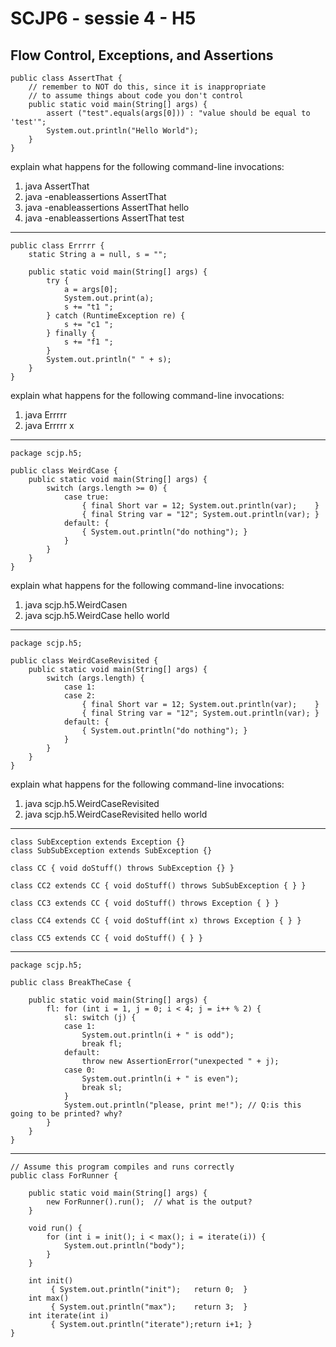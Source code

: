 # SCJP6 - sessie 4 - H5
## Flow Control, Exceptions, and Assertions

	public class AssertThat {
		// remember to NOT do this, since it is inappropriate 
		// to assume things about code you don't control
		public static void main(String[] args) {
			assert ("test".equals(args[0])) : "value should be equal to 'test'";
			System.out.println("Hello World");
		}
	}

explain what happens for the following command-line invocations:  
1.  java AssertThat  
2.  java -enableassertions AssertThat  
3.  java -enableassertions AssertThat hello  
4.  java -enableassertions AssertThat test  

---

	public class Errrrr {
		static String a = null, s = "";

		public static void main(String[] args) {
			try {
				a = args[0];
				System.out.print(a);
				s += "t1 ";
			} catch (RuntimeException re) {
				s += "c1 ";
			} finally {
				s += "f1 ";
			}
			System.out.println(" " + s);
		}
	}

explain what happens for the following command-line invocations:
1. java Errrrr
2. java Errrrr x 

---

	package scjp.h5;

	public class WeirdCase {
		public static void main(String[] args) {		
			switch (args.length >= 0) {
				case true: 
					{ final Short var = 12; System.out.println(var);	}
					{ final String var = "12"; System.out.println(var);	}
				default: {
					{ System.out.println("do nothing");	}
				}
			}
		}
	}

explain what happens for the following command-line invocations:  
1. java scjp.h5.WeirdCasen  
2. java scjp.h5.WeirdCase hello world  

---

	package scjp.h5;

	public class WeirdCaseRevisited {
		public static void main(String[] args) {		
			switch (args.length) {
				case 1:
				case 2:
					{ final Short var = 12; System.out.println(var);	}
					{ final String var = "12"; System.out.println(var);	}
				default: {
					{ System.out.println("do nothing");	}
				}
			}
		}
	}

explain what happens for the following command-line invocations:  
1. java scjp.h5.WeirdCaseRevisited  
2. java scjp.h5.WeirdCaseRevisited hello world  

--- 

	class SubException extends Exception {}
	class SubSubException extends SubException {}

	class CC { void doStuff() throws SubException {} }

	class CC2 extends CC { void doStuff() throws SubSubException { } }

	class CC3 extends CC { void doStuff() throws Exception { } }

	class CC4 extends CC { void doStuff(int x) throws Exception { } }

	class CC5 extends CC { void doStuff() { } }

--- 

	package scjp.h5;

	public class BreakTheCase {

		public static void main(String[] args) {
			fl: for (int i = 1, j = 0; i < 4; j = i++ % 2) {
				sl: switch (j) {
				case 1:
					System.out.println(i + " is odd");
					break fl;
				default:
					throw new AssertionError("unexpected " + j);
				case 0:
					System.out.println(i + " is even");
					break sl;
				}
				System.out.println("please, print me!"); // Q:is this going to be printed? why?
			}
		}
	}

---

	// Assume this program compiles and runs correctly
	public class ForRunner {	

		public static void main(String[] args) {
			new ForRunner().run(); 	// what is the output?
		}

		void run() {
			for (int i = init(); i < max(); i = iterate(i)) {
				System.out.println("body");
			}
		}

		int init()         
		     { System.out.println("init");   return 0;  }
		int max()
		     { System.out.println("max");    return 3;  } 
		int iterate(int i) 
		     { System.out.println("iterate");return i+1; } 
	}

